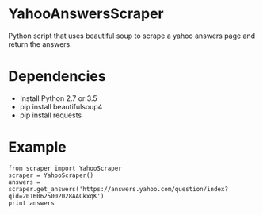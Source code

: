 # YahooAnswersScraper
Python script that uses beautiful soup to scrape a yahoo answers page and return the answers.

# Dependencies
- Install Python 2.7 or 3.5
- pip install beautifulsoup4
- pip install requests

# Example

    from scraper import YahooScraper
    scraper = YahooScraper()
    answers = scraper.get_answers('https://answers.yahoo.com/question/index?qid=20160625002028AACkxqK')
    print answers
